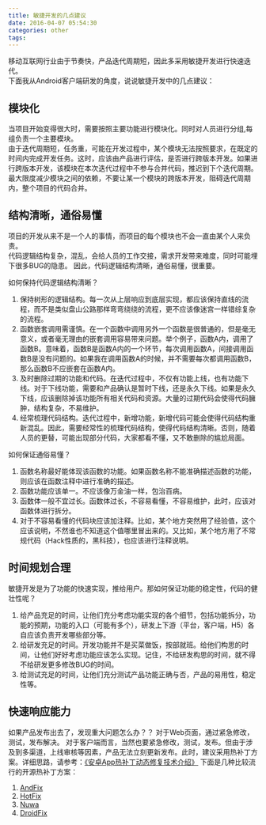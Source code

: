 ```yaml
---
title: 敏捷开发的几点建议
date: 2016-04-07 05:54:30
categories: other
tags:
---
```

移动互联网行业由于节奏快，产品迭代周期短，因此多采用敏捷开发进行快速迭代。  
下面我从Android客户端研发的角度，说说敏捷开发中的几点建议：   
## 模块化   
当项目开始变得很大时，需要按照主要功能进行模块化。同时对人员进行分组,每组负责一个主要模块。    
由于迭代周期短，任务重，可能在开发过程中，某个模块无法按照要求，在既定的时间内完成开发任务。这时，应该由产品进行评估，是否进行跨版本开发。如果进行跨版本开发，该模块在本次迭代过程中不参与合并代码，推迟到下个迭代周期。   
最大限度减少模块之间的依赖，不要让某一个模块的跨版本开发，阻碍迭代周期内，整个项目的代码合并。

## 结构清晰，通俗易懂
项目的开发从来不是一个人的事情，而项目的每个模块也不会一直由某个人来负责。      
代码逻辑结构复杂，混乱，会给人员的工作交接，需求开发带来难度，同时可能埋下很多BUG的隐患。
因此，代码逻辑结构清晰，通俗易懂，很重要。  
  
如何保持代码逻辑结构清晰？
1. 保持树形的逻辑结构。每一次从上层响应到底层实现，都应该保持直线的流程，而不是类似盘山公路那样弯弯绕绕的流程，更不应该像迷宫一样错综复杂的流程。
1. 函数嵌套调用需谨慎。在一个函数中调用另外一个函数是很普通的，但是毫无意义，或者毫无理由的嵌套调用容易带来问题。举个例子，函数A内，调用了函数B。意味着，函数B是函数A内的一个环节，每次调用函数A，间接调用函数B是没有问题的。如果我在调用函数A的时候，并不需要每次都调用函数B，那么函数B不应嵌套在函数A内。
1. 及时删除过期的功能和代码。在迭代过程中，不仅有功能上线，也有功能下线。对于下线功能，需要和产品确认是暂时下线，还是永久下线。如果是永久下线，应该删除掉该功能所有相关代码和资源。大量的过期代码会使得代码臃肿，结构复杂，不易维护。
1. 经常梳理代码结构。迭代过程中，新增功能，新增代码可能会使得代码结构重新混乱。因此，需要经常性的梳理代码结构，使得代码结构清晰。否则，随着人员的更替，可能出现部分代码，大家都看不懂，又不敢删除的尴尬局面。

如何保证通俗易懂？
1. 函数名称最好能体现该函数的功能。如果函数名称不能准确描述函数的功能，则应该在函数注释中进行准确的描述。
1. 函数功能应该单一。不应该像万金油一样，包治百病。
1. 函数体一般不宜过长。函数体过长，不容易看懂，不容易维护，此时，应该对函数体进行拆分。
1. 对于不容易看懂的代码块应该加注释。比如，某个地方突然用了经验值，这个应该说明，不然谁也不知道这个值哪里冒出来的。又比如，某个地方用了不常规代码（Hack性质的，黑科技），也应该进行注释说明。

## 时间规划合理
敏捷开发是为了功能的快速实现，推给用户。那如何保证功能的稳定性，代码的健壮性呢？
1. 给产品充足的时间，让他们充分考虑功能实现的各个细节，包括功能拆分，功能的预期，功能的入口（可能有多个），研发上下游（平台，客户端，H5）各自应该负责开发哪些部分等。
1. 给研发充足的时间。开发功能并不是买菜做饭，按部就班。给他们构思的时间，让他们好好考虑功能应该怎么实现。记住，不给研发构思的时间，就不得不给研发更多修改BUG的时间。
1. 给测试充足的时间，让他们充分测试产品功能正确与否，产品的易用性，稳定性等。

## 快速响应能力
如果产品发布出去了，发现重大问题怎么办？？
对于Web页面，通过紧急修改，测试，发布解决。
对于客户端而言，当然也要紧急修改，测试，发布。但由于涉及到多渠道，上线审核等因素，产品无法立刻更新发布。此时，建议采用热补丁方案。详细思路，请参考：[《安卓App热补丁动态修复技术介绍》](https://mp.weixin.qq.com/s?__biz=MzI1MTA1MzM2Nw==&mid=400118620&idx=1&sn=b4fdd5055731290eef12ad0d17f39d4a&scene=1&srcid=1106Imu9ZgwybID13e7y2nEi#wechat_redirect)
下面是几种比较流行的开源热补丁方案：
1. [AndFix](https://github.com/alibaba/AndFix)
1. [HotFix](https://github.com/dodola/HotFix)
1. [Nuwa](https://github.com/jasonross/Nuwa)
1. [DroidFix](https://github.com/bunnyblue/DroidFix)
